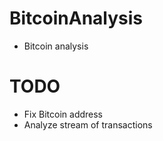 # BitcoinAnalysis
- Bitcoin analysis

# TODO
- Fix Bitcoin address
- Analyze stream of transactions
